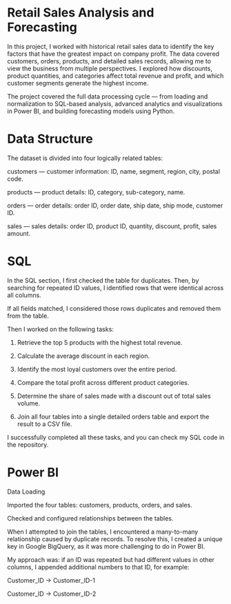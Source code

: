 # Retail Sales Analysis and Forecasting
In this project, I worked with historical retail sales data to identify the key factors that have the greatest impact on company profit. The data covered customers, orders, products, and detailed sales records, allowing me to view the business from multiple perspectives. I explored how discounts, product quantities, and categories affect total revenue and profit, and which customer segments generate the highest income.

The project covered the full data processing cycle — from loading and normalization to SQL-based analysis, advanced analytics and visualizations in Power BI, and building forecasting models using Python.

# Data Structure
The dataset is divided into four logically related tables:

customers — customer information: ID, name, segment, region, city, postal code.

products — product details: ID, category, sub-category, name.

orders — order details: order ID, order date, ship date, ship mode, customer ID.

sales — sales details: order ID, product ID, quantity, discount, profit, sales amount.

# SQL
In the SQL section, I first checked the table for duplicates. Then, by searching for repeated ID values, I identified rows that were identical across all columns. 

If all fields matched, I considered those rows duplicates and removed them from the table.

Then I worked on the following tasks:

1. Retrieve the top 5 products with the highest total revenue.

2. Calculate the average discount in each region.

3. Identify the most loyal customers over the entire period.

4. Compare the total profit across different product categories.

5. Determine the share of sales made with a discount out of total sales volume.

6. Join all four tables into a single detailed orders table and export the result to a CSV file.

I successfully completed all these tasks, and you can check my SQL code in the repository.

# Power BI

Data Loading

Imported the four tables: customers, products, orders, and sales.

Checked and configured relationships between the tables.

When I attempted to join the tables, I encountered a many-to-many relationship caused by duplicate records. To resolve this, I created a unique key in Google BigQuery, as it was more challenging to do in Power BI.

My approach was: if an ID was repeated but had different values in other columns, I appended additional numbers to that ID, for example:

Customer_ID → Customer_ID-1

Customer_ID → Customer_ID-2

































